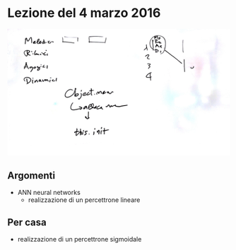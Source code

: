 # Lezione del 4 marzo 2016

![whiteboard](./BN_I_20160304.jpg)

## Argomenti

* ANN neural networks
  * realizzazione di un percettrone lineare

## Per casa

* realizzazione di un percettrone sigmoidale
